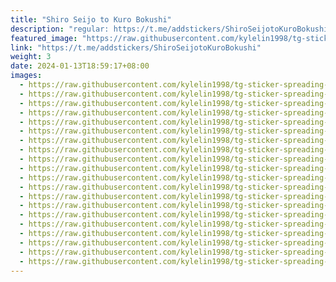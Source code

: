 ```yaml
---
title: "Shiro Seijo to Kuro Bokushi"
description: "regular: https://t.me/addstickers/ShiroSeijotoKuroBokushi"
featured_image: "https://raw.githubusercontent.com/kylelin1998/tg-sticker-spreading-worldwide-images/main/img/48003bb6-c859-4cf7-ba1e-a11bf981ce02.jpg"
link: "https://t.me/addstickers/ShiroSeijotoKuroBokushi"
weight: 3
date: 2024-01-13T18:59:17+08:00
images:
  - https://raw.githubusercontent.com/kylelin1998/tg-sticker-spreading-worldwide-images/main/img/48003bb6-c859-4cf7-ba1e-a11bf981ce02.jpg
  - https://raw.githubusercontent.com/kylelin1998/tg-sticker-spreading-worldwide-images/main/img/9e8310cc-99ed-4be3-82a9-82488b9114e7.jpg
  - https://raw.githubusercontent.com/kylelin1998/tg-sticker-spreading-worldwide-images/main/img/7be8d349-6669-488e-91fe-e4d016578e51.jpg
  - https://raw.githubusercontent.com/kylelin1998/tg-sticker-spreading-worldwide-images/main/img/01045c10-5eaa-4679-bc2a-e2583a0812ad.jpg
  - https://raw.githubusercontent.com/kylelin1998/tg-sticker-spreading-worldwide-images/main/img/fc1f9480-6f66-4638-9479-54a560cdb38e.jpg
  - https://raw.githubusercontent.com/kylelin1998/tg-sticker-spreading-worldwide-images/main/img/f7b155ac-7365-4362-b750-777596be9e2e.jpg
  - https://raw.githubusercontent.com/kylelin1998/tg-sticker-spreading-worldwide-images/main/img/d7388fd2-868c-4107-8905-c47cab6d7b40.jpg
  - https://raw.githubusercontent.com/kylelin1998/tg-sticker-spreading-worldwide-images/main/img/ed760259-d42a-419d-b2b0-f4806992c7f8.jpg
  - https://raw.githubusercontent.com/kylelin1998/tg-sticker-spreading-worldwide-images/main/img/98fbd912-2855-4086-a535-c3ce29b251dd.jpg
  - https://raw.githubusercontent.com/kylelin1998/tg-sticker-spreading-worldwide-images/main/img/ac726708-f94b-4954-a4a1-96b8131a047d.jpg
  - https://raw.githubusercontent.com/kylelin1998/tg-sticker-spreading-worldwide-images/main/img/662edce0-2a3e-43a2-9fc7-bf452c69b4d2.jpg
  - https://raw.githubusercontent.com/kylelin1998/tg-sticker-spreading-worldwide-images/main/img/e7c7ae1a-8bbc-4b30-98a4-2926e2c72bc9.jpg
  - https://raw.githubusercontent.com/kylelin1998/tg-sticker-spreading-worldwide-images/main/img/c56847d1-417e-4f75-9b3f-807e334e5262.jpg
  - https://raw.githubusercontent.com/kylelin1998/tg-sticker-spreading-worldwide-images/main/img/d94434c0-98d0-4a31-bd8e-a2fc3a8aab88.jpg
  - https://raw.githubusercontent.com/kylelin1998/tg-sticker-spreading-worldwide-images/main/img/551e4497-6f12-41f3-a6f3-ea8ab9b79904.jpg
  - https://raw.githubusercontent.com/kylelin1998/tg-sticker-spreading-worldwide-images/main/img/f3a9618b-bbc7-4acc-bc96-23683743fbed.jpg
  - https://raw.githubusercontent.com/kylelin1998/tg-sticker-spreading-worldwide-images/main/img/6026d5b0-1d70-4916-933a-e6ef73547109.jpg
  - https://raw.githubusercontent.com/kylelin1998/tg-sticker-spreading-worldwide-images/main/img/4204cd6c-88c2-4955-b196-4f14cf8b7e1b.jpg
  - https://raw.githubusercontent.com/kylelin1998/tg-sticker-spreading-worldwide-images/main/img/2d02390c-0148-4661-8f65-58488f08c930.jpg
  - https://raw.githubusercontent.com/kylelin1998/tg-sticker-spreading-worldwide-images/main/img/4a8fd461-4129-4212-a93a-b4199771ec4e.jpg
---
```

